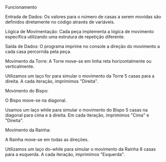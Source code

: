 Funcionamento


Entrada de Dados: Os valores para o número de casas a serem movidas são definidos diretamente no código através de variáveis.

Lógica de Movimentação: Cada peça implementa a lógica de movimento específica utilizando uma estrutura de repetição diferente.

Saída de Dados: O programa imprime no console a direção do movimento a cada casa percorrida pela peça.



Movimento da Torre:
A Torre move-se em linha reta horizontalmente ou verticalmente.

Utilizamos um laço for para simular o movimento da Torre 5 casas para a direita. A cada iteração, imprimimos "Direita".

Movimento do Bispo:

O Bispo move-se na diagonal.

Usamos um laço while para simular o movimento do Bispo 5 casas na diagonal para cima e à direita. Em cada iteração, imprimimos "Cima" e "Direita".

Movimento da Rainha:

A Rainha move-se em todas as direções.

Utilizamos um laço do-while para simular o movimento da Rainha 8 casas para a esquerda. A cada iteração, imprimimos "Esquerda".




